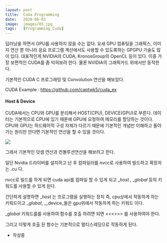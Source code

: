 ```yaml
---
layout: post
title:  Cuda Programming
date:   2020-06-03
image:  images/03.jpg
tags:   [Programming_Cuda]
---
```


딥러닝을 하면서 GPU를 사용하지 않을 수는 없다. 요새 GPU 컴퓨팅을 그래픽스, 이미지 연산 뿐 아니라 응요 프로그램 계산에서도 사용할 수 있도록하는 GPGPU 기술도 많이 있다.
대표적인게 NVIDIA의 CUDA, KronosGroup의 OpenCL 등이 있다.
이중 가장 보편적인 CUDA를 좀 익혀보려 한다. 물론 NVIDIA의 그래픽카드 위에서만 동작한다.

기본적인 CUDA C 프로그래밍 및 Convolution 연산을 해보았다.

CUDA Example : https://github.com/captwk5/cuda_ex

#### Host & Device
CUDA에서는 CPU와 GPU를 분리해서 HOST(CPU), DEVICE(GPU)로 부른다.
데이터는 기본적으로 CPU에 있기 때문에 GPU에 요청하여 메모리를 할당하는 것이다.
CPU와 GPU는 하드웨어적 구성 자체가 다르기 때문에 기본적인 개념만 이해하고 돌아가는 원리만 안다면
기본적인 연산을 할 수 있을 것이다.

![]({{site.baseurl}}/post_images/cpugpu.jpg)

그래서 기본적인 덧셈 연산과 컨볼루션연산을 해보려고 한다.

일단 Nvidia 드라이버를 설치하고 난 후 컴파일러를 nvcc로 사용하여 빌드하고 확장자는 .cu 다.

nvcc로 빌드를 하게 되면 cuda api를 컴파일 할 수 있게 되고 __host_ , __global_ 등의 키워드를 사용할 수 있게 된다.

간단하게 설명하면 __host_ 는 프로그램을 실행하는 장치 즉, cpu상에서 작동하게 하는 키워드이고 __global_, __device_들은 gpu위에서 작동하게 하는 키워드 이다.

__global_ 키워드를를 사용하여 함수를 호출 하려면 되면 <<<>>> 를 사용하여야 한다.

그리고 이렇게 호출 된 함수는 기본적으로 멀티스레딩으로 작동하게 된다.

- 작성중
